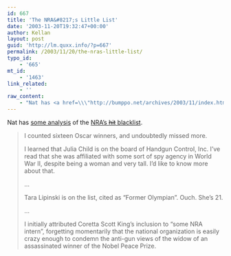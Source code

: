 ```yaml
---
id: 667
title: 'The NRA&#8217;s Little List'
date: '2003-11-20T19:32:47+00:00'
author: Kellan
layout: post
guid: 'http://lm.quxx.info/?p=667'
permalink: /2003/11/20/the-nras-little-list/
typo_id:
    - '665'
mt_id:
    - '1463'
link_related:
    - ''
raw_content:
    - "Nat has <a href=\\\"http://bumppo.net/archives/2003/11/index.html\\\">some analysis</a> of the  <a href=\\\"http://www.nraila.org/Issues/FactSheets/Read.aspx?ID=15\\\">NRA\\'s <strike>hit</strike> blacklist</a>.\n<blockquote>\n<p>\nI counted sixteen Oscar winners, and undoubtedly missed more.</li>\n</p>\n<p>I learned that Julia Child is on the board of Handgun Control, Inc. I&#8217;ve read that she was affiliated with some sort of spy agency in World War II, despite being a woman and very tall. I&#8217;d like to know more about that.</li>\n</p>\n<p>...</p>\n<p>Tara Lipinski is on the list, cited as &#8220;Former Olympian&#8221;. Ouch. She&#8217;s 21.</p>\n<p>...</p>\n<p>I initially attributed Coretta Scott King&#8217;s inclusion to &#8220;some NRA intern&#8221;, forgetting momentarily that the national organization is easily crazy enough to condemn the anti-gun views of the widow of an assassinated winner of the Nobel Peace Prize.</p>\n</blockquote>"
---
```


Nat has [some analysis](http://bumppo.net/archives/2003/11/index.html) of the [NRA’s <strike>hit</strike> blacklist](http://www.nraila.org/Issues/FactSheets/Read.aspx?ID=15).

> I counted sixteen Oscar winners, and undoubtedly missed more.
> 
> I learned that Julia Child is on the board of Handgun Control, Inc. I’ve read that she was affiliated with some sort of spy agency in World War II, despite being a woman and very tall. I’d like to know more about that.
> 
> …
> 
> Tara Lipinski is on the list, cited as “Former Olympian”. Ouch. She’s 21.
> 
> …
> 
> I initially attributed Coretta Scott King’s inclusion to “some NRA intern”, forgetting momentarily that the national organization is easily crazy enough to condemn the anti-gun views of the widow of an assassinated winner of the Nobel Peace Prize.